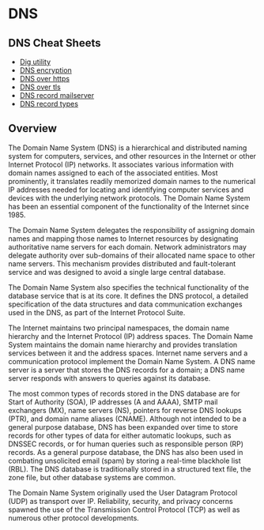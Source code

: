 # DNS

## DNS Cheat Sheets

- [Dig utility](../security/dig.md)
- [DNS encryption](dns-encryption.md)
- [DNS over https](dns-over-https.md)
- [DNS over tls](dns-over-tls.md)
- [DNS record mailserver](dns-record-mailserver.md)
- [DNS record types](dns-record-types.md)

## Overview

The Domain Name System (DNS) is a hierarchical and distributed naming system for computers, services, and other resources in the Internet or other Internet Protocol (IP) networks. It associates various information with domain names assigned to each of the associated entities. Most prominently, it translates readily memorized domain names to the numerical IP addresses needed for locating and identifying computer services and devices with the underlying network protocols. The Domain Name System has been an essential component of the functionality of the Internet since 1985.

The Domain Name System delegates the responsibility of assigning domain names and mapping those names to Internet resources by designating authoritative name servers for each domain. Network administrators may delegate authority over sub-domains of their allocated name space to other name servers. This mechanism provides distributed and fault-tolerant service and was designed to avoid a single large central database.

The Domain Name System also specifies the technical functionality of the database service that is at its core. It defines the DNS protocol, a detailed specification of the data structures and data communication exchanges used in the DNS, as part of the Internet Protocol Suite.

The Internet maintains two principal namespaces, the domain name hierarchy and the Internet Protocol (IP) address spaces. The Domain Name System maintains the domain name hierarchy and provides translation services between it and the address spaces. Internet name servers and a communication protocol implement the Domain Name System. A DNS name server is a server that stores the DNS records for a domain; a DNS name server responds with answers to queries against its database.

The most common types of records stored in the DNS database are for Start of Authority (SOA), IP addresses (A and AAAA), SMTP mail exchangers (MX), name servers (NS), pointers for reverse DNS lookups (PTR), and domain name aliases (CNAME). Although not intended to be a general purpose database, DNS has been expanded over time to store records for other types of data for either automatic lookups, such as DNSSEC records, or for human queries such as responsible person (RP) records. As a general purpose database, the DNS has also been used in combating unsolicited email (spam) by storing a real-time blackhole list (RBL). The DNS database is traditionally stored in a structured text file, the zone file, but other database systems are common.

The Domain Name System originally used the User Datagram Protocol (UDP) as transport over IP. Reliability, security, and privacy concerns spawned the use of the Transmission Control Protocol (TCP) as well as numerous other protocol developments.
